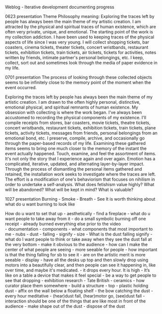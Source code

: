 Weblog - Iterative development documenting progress

0623 presentation 
Theme Philosophy meaning: Exploring the traces left by people has always been the main theme of my artistic creation. I am attracted by the physical and spiritual traces of human existence, which are often very private, unique, and emotional. The starting point of the work is my collection addiction. I have been used to keeping traces of the physical aspects of life since I was very young. I will collect shopping tickets, bar coasters, cinema tickets, theater tickets, concert wristbands, restaurant tickets, exhibition tickets, train tickets, air tickets, tickets for activities, notes written by friends, intimate partner's personal belongings, etc. I keep, collect, sort out and sometimes look through the media of paper evidence in my life. 


0701 presentation
The process of looking through these collected objects seems to be infinitely close to the memory point of the moment when the event occurred.

Exploring the traces left by people has always been the main theme of my artistic creation. I am drawn to the often highly personal, distinctive, emotional physical, and spiritual remnants of human existence.
My obsession with collecting is where the work began.
I've always been accustomed to recording the physical components of my existence. I'll compile receipts from stores, bar coasters, movie tickets, theatre tickets, concert wristbands, restaurant tickets, exhibition tickets, train tickets, plane tickets, activity tickets, messages from friends, personal belongings from an emotional bond, etc. I preserve, compile, archive, and occasionally go through the paper-based records of my life. Examining these gathered items seems to bring one much closer to the memory of the instant the event actually happened. Touch, examine, and feel the assortment of items. It's not only the story that I experience again and over again. Emotion has a complicated, iterative, updated, and alternating layer-by-layer impact.
Through the process of dismantling the personal items gathered and retained, the installation work seeks to investigate where the traces are left. The effort is a modification of one's behaviorism that focuses on nihilism in order to undertake a self-analysis. What does fetishism value highly? What will be abandoned? What will be kept in mind? What is valuable?


1027 presentation 
Burning - Smoke - Breath - See It is worth thinking about what do u want burning to look like 

How do u want to set that up - aesthetically - find a fireplace - what do u want people to take away from it - do a small symbolic burning off one receipt - already burned everything else prior to the video            
                                                 - documentation - components - what components that most important to me - nubs - dust - falling - signify - size - What is the dust falling signify - what do I want people to think or take away when they see the dust fall at the very bottom - make it obvious to the audience - how can I make the center of what people are seeing - more seeable for people - how important is that the thing falling for sb to see it - are on the artistic merit is more seeable
                                                 - display - have all the desks up top and then slowly drop using motors into a beautifully clear, and then people can see it happening in, like over time, and maybe it's medicated. - it drops every hour. It is high - It’s like on a table a device that makes it feel special - be a way to get people to see that dropping
                                                - exhibition research - Tate British - ceramics - how curator place them somewhere - build a structure - top - plastic holding dust - affix on the wall below a floating shelf - the bow catching the dust - every hour meditative - (hear)dust fall, (hear)motor go, (see)dust fall - interaction should be one of the things that are like most in front of the audience - make shape out of the dust - dispose of the dust

